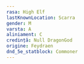 ```yaml
---
rasa: High Elf
lastKnownLocation: Scarra
gender: M
varsta: A
aliniament: C
credință: Null DragonGod
origine: Feydraen
dnd_5e_statblock: Commoner
---
```

